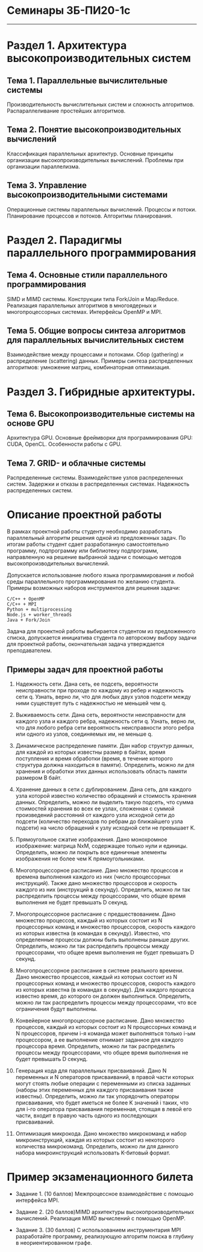 # Семинары ЗБ-ПИ20-1с
____


# Раздел 1. Архитектура высокопроизводительных систем
## Тема 1. Параллельные вычислительные системы
Производительность вычислительных систем и сложность алгоритмов. Распараллеливание простейших алгоритмов.
## Тема 2. Понятие высокопроизводительных вычислений
Классификация параллельных архитектур. Основные принципы организации высокопроизводительных вычислений. Проблемы при организации параллелизма.
## Тема 3. Управление высокопроизводительными системами
Операционные системы параллельных вычислений. Процессы и потоки. Планирование процессов и потоков. Алгоритмы планирования.
# Раздел 2. Парадигмы параллельного программирования
## Тема 4. Основные стили параллельного программирования
SIMD и MIMD системы. Конструкции типа Fork/Join и Map/Reduce. Реализация параллельных алгоритмов в многоядерных и многопроцессорных системах. Интерфейсы OpenMP и MPI.
## Тема 5. Общие вопросы синтеза алгоритмов для параллельных вычислительных систем
Взаимодействие между процессами и потоками. Сбор (gathering) и распределение (scattering) данных. Примеры синтеза распределенных алгоритмов: умножение матриц, комбинаторная оптимизация.
# Раздел 3. Гибридные архитектуры.
## Тема 6. Высокопроизводительные системы на основе GPU
Архитектура GPU. Основные фреймворки для программирования GPU: CUDA, OpenCL. Особенности работы с GPU.
## Тема 7. GRID- и облачные системы
Распределенные системы. Взаимодействие узлов распределенных систем. Задержки и отказы в распределенных системах. Надежность распределенных систем.

# Описание проектной работы 
В рамках проектной работы студенту необходимо разработать параллельный алгоритм решения одной из предложенных задач. 
По итогам работы студент сдает разработанную самостоятельно программу, подпрограмму или библиотеку подпрограмм, направленную на решение выбранной задачи с помощью методов высокопроизводительных вычислений.

Допускается использование любого языка программирования и любой среды параллельного программирования по желанию студента. Примеры возможных наборов инструментов для решения задачи:

    С/С++ + OpenMP
    C/C++ + MPI
    Python + multiprocessing
    Node.js + worker_threads
    Java + Fork/Join
Задача для проектной работы выбирается студентом из предложенного списка, допускается инициатива студента по авторскому выбору задачи для проектной работы, окончательная задача утверждается преподавателем.
## Примеры задач для проектной работы 
1. Надежность сети. Дана сеть, ее подсеть, вероятности неисправности при проходе по каждому из ребер и надежность сети q. Узнать, верно ли, что для любых двух узлов подсети между ними существует путь с надежностью не меньшей чем q.
2. Выживаемость сети. Дана сеть, вероятности неисправности для каждого узла и каждого ребра, надежность сети q. Узнать, верно ли, что для любого ребра сети вероятность неисправности этого ребра или одного из узлов, соединяемых им, не меньше q.
3. Динамическое распределение памяти. Дан набор структур данных, для каждой из которых известны размер в байтах, время поступления и время обработки (время, в течение которого структура должна находиться в памяти). Определить, можно ли для хранения и обработки этих данных использовать область памяти размером B байт.
4. Хранение данных в сети с дублированием. Дана сеть, для каждого узла которой известно количество обращений и стоимость хранения данных. Определить, можно ли выделить такую подсеть, что сумма стоимостей хранения во всех ее узлах, сложенная с суммой произведений расстояний от каждого узла исходной сети до подсети (количество переходов по ребрам до ближайшего узла подсети) на число обращений к узлу исходной сети не превышает K.
5. Прямоугольное сжатие изображения. Дано монохромное изображение: матрица NxM, содержащее только нули и единицы. Определить, можно ли покрыть все единичные элементы изображения не более чем K прямоугольниками.
6. Многопроцессорное расписание. Дано множество процессов и времена выполнения каждого из них (число процессорных инструкций). Также дано множество процессоров и скорость каждого из них (инструкций в секунду). Определить, можно ли так распределить процессы между процессорами, что общее время выполнения не будет превышать D секунд.
7. Многопроцессорное расписание с предшествованием. Дано множество процессов, каждый из которых состоит из N процессорных команд и множество процессоров, скорость каждого из которых известна (в командах в секунду). Известно, что определенные процессы должны быть выполнены раньше других. Определить, можно ли так распределить процессы между процессорами, что общее время выполнения не будет превышать D секунд.
8. Многопроцессорное расписание в системе реального времени. Дано множество процессов, каждый из которых состоит из N процессорных команд и множество процессоров, скорость каждого из которых известна (в командах в секунду). Для каждого процесса известно время, до которого он должен выполниться. Определить, можно ли так распределить процессы между процессорами, что все ограничения будут выполнены.
9. Конвейерное многопроцессорное расписание. Дано множество процессов, каждый из которых состоит из N процессорных команд и N процессоров, причем i-я команда может выполняться только i-ым процессором, а ее выполнение отнимает заданное для каждого процессора время. Определить, можно ли так распределить процессы между процессорами, что общее время выполнения не будет превышать D секунд.

10. Генерация кода для параллельных присваиваний. Дано N переменных и N операторов присваиваний, в правой части которых могут стоять любые операции с переменными из списка заданных (наборы этих переменных для каждого присваивания также известны). Определить, можно ли так упорядочить операторы присваивания, что будет иметься не более K значений i таких, что для i-го оператора присваивания переменная, стоящая в левой его части, входит в правую часть одного из последующих присваиваний.
11. Оптимизация микрокода. Дано множество микрокоманд и набор микроинструкций, каждая из которых состоит из некоторого количества микрокоманд. Определить, можно ли для данного набора микроинструкций использовать K-битовый формат.

# Пример экзаменационного билета 
- Задание 1. (10 баллов) Межпроцессное взаимодействие с помощью интерфейса MPI.

- Задание 2. (20 баллов)MIMD архитектуры высокопроизводительных вычислений. Реализация MIMD вычислений с помощью OpenMP.

- Задание 3. (30 баллов) С использованием инструментария MPI разработайте программу, реализующую алгоритм поиска в глубину в неориентированном графе.
